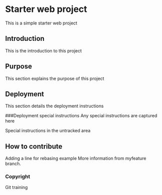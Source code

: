 # Starter web project
This is a simple starter web project
## Introduction
This is the introduction to this project
## Purpose
This section explains the purpose of this project
## Deployment
This section details the deployment instructions

###Deployment special instructions
 Any special instructions are captured here

Special instructions in the untracked area

## How to contribute
Adding a line for rebasing example
More information from myfeature branch.

### Copyright
Git training
